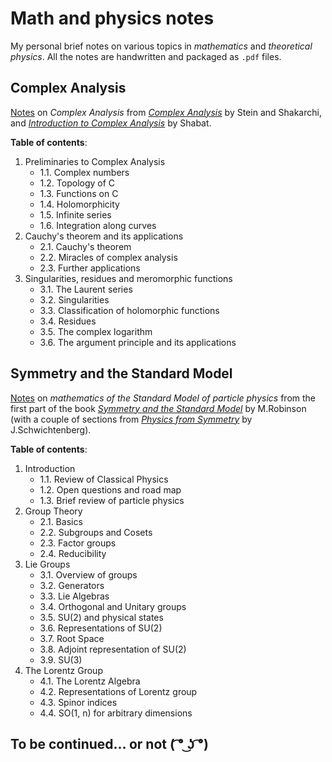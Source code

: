 # Math and physics notes

My personal brief notes on various topics in *mathematics* and *theoretical physics*. All the notes are handwritten and packaged as `.pdf` files.


## Complex Analysis

[Notes](https://github.com/fancymanifold/math-and-physics-notes/blob/main/Mathematics/Complex%20Analysis.pdf) on *Complex Analysis* from [*Complex Analysis*](https://www.amazon.com/Complex-Analysis-Elias-M-Stein-ebook/dp/B007K1BYD4) by Stein and Shakarchi, and [*Introduction to Complex Analysis*]() by Shabat.

**Table of contents**:

1. Preliminaries to Complex Analysis
    - 1.1. Complex numbers
    - 1.2. Topology of C
    - 1.3. Functions on C
    - 1.4. Holomorphicity
    - 1.5. Infinite series
    - 1.6. Integration along curves
2. Cauchy's theorem and its applications
    - 2.1. Cauchy's theorem
    - 2.2. Miracles of complex analysis
    - 2.3. Further applications
3. Singularities, residues and meromorphic functions
    - 3.1. The Laurent series
    - 3.2. Singularities
    - 3.3. Classification of holomorphic functions
    - 3.4. Residues
    - 3.5. The complex logarithm
    - 3.6. The argument principle and its applications


## Symmetry and the Standard Model

[Notes](https://github.com/fancymanifold/math-and-physics-notes/blob/main/Physics/Standard%20Model.pdf) on *mathematics of the Standard Model of particle physics* from the first part of the book [*Symmetry and the Standard Model*](https://www.amazon.com/Symmetry-Standard-Model-Mathematics-Particle/dp/1441982663) by M.Robinson (with a couple of sections from [*Physics from Symmetry*](https://www.amazon.com/Physics-Symmetry-Undergraduate-Lecture-Notes/dp/3319666304) by J.Schwichtenberg).

**Table of contents**:

<!-- <img align="right" src="Standard Model/img/Robinson (cover).png" height="350"> -->

1. Introduction
    - 1.1. Review of Classical Physics
    - 1.2. Open questions and road map
    - 1.3. Brief review of particle physics
2. Group Theory
    - 2.1. Basics
    - 2.2. Subgroups and Cosets
    - 2.3. Factor groups
    - 2.4. Reducibility
3. Lie Groups
    - 3.1. Overview of groups
    - 3.2. Generators
    - 3.3. Lie Algebras
    - 3.4. Orthogonal and Unitary groups
    - 3.5. SU(2) and physical states
    - 3.6. Representations of SU(2)
    - 3.7. Root Space
    - 3.8. Adjoint representation of SU(2)
    - 3.9. SU(3)
4. The Lorentz Group
    - 4.1. The Lorentz Algebra
    - 4.2. Representations of Lorentz group
    - 4.3. Spinor indices
    - 4.4. SO(1, n) for arbitrary dimensions


## To be continued... or not ( ͡° ͜ʖ ͡°)

